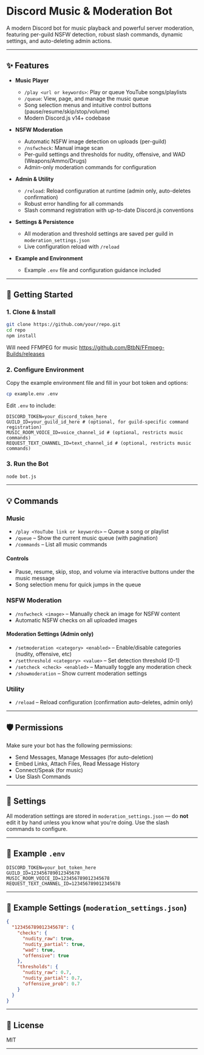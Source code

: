 # Discord Music & Moderation Bot

A modern Discord bot for music playback and powerful server moderation, featuring per-guild NSFW detection, robust slash commands, dynamic settings, and auto-deleting admin actions.

---

## ✨ Features

- **Music Player**
  - `/play <url or keywords>`: Play or queue YouTube songs/playlists
  - `/queue`: View, page, and manage the music queue
  - Song selection menus and intuitive control buttons (pause/resume/skip/stop/volume)
  - Modern Discord.js v14+ codebase

- **NSFW Moderation**
  - Automatic NSFW image detection on uploads (per-guild)
  - `/nsfwcheck`: Manual image scan
  - Per-guild settings and thresholds for nudity, offensive, and WAD (Weapons/Ammo/Drugs)
  - Admin-only moderation commands for configuration

- **Admin & Utility**
  - `/reload`: Reload configuration at runtime (admin only, auto-deletes confirmation)
  - Robust error handling for all commands
  - Slash command registration with up-to-date Discord.js conventions

- **Settings & Persistence**
  - All moderation and threshold settings are saved per guild in `moderation_settings.json`
  - Live configuration reload with `/reload`

- **Example and Environment**
  - Example `.env` file and configuration guidance included

---

## 🚀 Getting Started

### 1. Clone & Install

```bash
git clone https://github.com/your/repo.git
cd repo
npm install
```
Will need FFMPEG for music https://github.com/BtbN/FFmpeg-Builds/releases

### 2. Configure Environment

Copy the example environment file and fill in your bot token and options:

```bash
cp example.env .env
```

Edit `.env` to include:

```
DISCORD_TOKEN=your_discord_token_here
GUILD_ID=your_guild_id_here # (optional, for guild-specific command registration)
MUSIC_ROOM_VOICE_ID=voice_channel_id # (optional, restricts music commands)
REQUEST_TEXT_CHANNEL_ID=text_channel_id # (optional, restricts music commands)
```

### 3. Run the Bot

```bash
node bot.js
```

---

## 💡 Commands

### Music

- `/play <YouTube link or keywords>` – Queue a song or playlist
- `/queue` – Show the current music queue (with pagination)
- `/commands` – List all music commands

#### Controls

- Pause, resume, skip, stop, and volume via interactive buttons under the music message
- Song selection menu for quick jumps in the queue

### NSFW Moderation

- `/nsfwcheck <image>` – Manually check an image for NSFW content
- Automatic NSFW checks on all uploaded images

#### Moderation Settings (Admin only)

- `/setmoderation <category> <enabled>` – Enable/disable categories (nudity, offensive, etc)
- `/setthreshold <category> <value>` – Set detection threshold (0-1)
- `/setcheck <check> <enabled>` – Manually toggle any moderation check
- `/showmoderation` – Show current moderation settings

### Utility

- `/reload` – Reload configuration (confirmation auto-deletes, admin only)

---

## 🛡️ Permissions

Make sure your bot has the following permissions:

- Send Messages, Manage Messages (for auto-deletion)
- Embed Links, Attach Files, Read Message History
- Connect/Speak (for music)
- Use Slash Commands

---

## 🔧 Settings

All moderation settings are stored in `moderation_settings.json` — do **not** edit it by hand unless you know what you're doing. Use the slash commands to configure.

---

## 🧪 Example `.env`

```
DISCORD_TOKEN=your_bot_token_here
GUILD_ID=123456789012345678
MUSIC_ROOM_VOICE_ID=123456789012345678
REQUEST_TEXT_CHANNEL_ID=123456789012345678
```

---

## 📂 Example Settings (`moderation_settings.json`)

```json
{
  "123456789012345678": {
    "checks": {
      "nudity_raw": true,
      "nudity_partial": true,
      "wad": true,
      "offensive": true
    },
    "thresholds": {
      "nudity_raw": 0.7,
      "nudity_partial": 0.7,
      "offensive_prob": 0.7
    }
  }
}
```

---

## 📝 License

MIT

---
